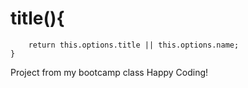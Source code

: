 # title(){
		
		return this.options.title || this.options.name;
	} 
Project from my bootcamp class
Happy Coding!
